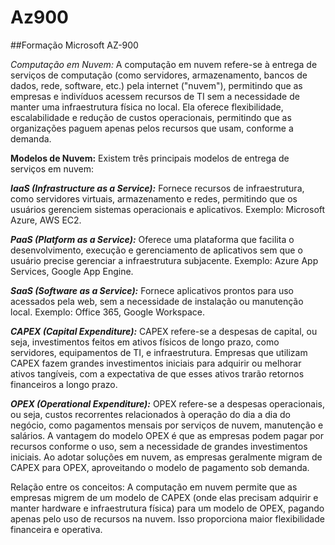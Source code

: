 # Az900
##Formação Microsoft AZ-900

_Computação em Nuvem:_ A computação em nuvem refere-se à entrega de serviços de computação (como servidores, armazenamento, bancos de dados, rede, software, etc.) pela internet ("nuvem"), permitindo que as empresas e indivíduos acessem recursos de TI sem a necessidade de manter uma infraestrutura física no local. Ela oferece flexibilidade, escalabilidade e redução de custos operacionais, permitindo que as organizações paguem apenas pelos recursos que usam, conforme a demanda.

**Modelos de Nuvem:** Existem três principais modelos de entrega de serviços em nuvem:

***IaaS (Infrastructure as a Service):*** Fornece recursos de infraestrutura, como servidores virtuais, armazenamento e redes, permitindo que os usuários gerenciem sistemas operacionais e aplicativos. Exemplo: Microsoft Azure, AWS EC2.

***PaaS (Platform as a Service):*** Oferece uma plataforma que facilita o desenvolvimento, execução e gerenciamento de aplicativos sem que o usuário precise gerenciar a infraestrutura subjacente. Exemplo: Azure App Services, Google App Engine.

***SaaS (Software as a Service):*** Fornece aplicativos prontos para uso acessados pela web, sem a necessidade de instalação ou manutenção local. Exemplo: Office 365, Google Workspace.

***CAPEX (Capital Expenditure):*** CAPEX refere-se a despesas de capital, ou seja, investimentos feitos em ativos físicos de longo prazo, como servidores, equipamentos de TI, e infraestrutura. Empresas que utilizam CAPEX fazem grandes investimentos iniciais para adquirir ou melhorar ativos tangíveis, com a expectativa de que esses ativos trarão retornos financeiros a longo prazo.

***OPEX (Operational Expenditure):*** OPEX refere-se a despesas operacionais, ou seja, custos recorrentes relacionados à operação do dia a dia do negócio, como pagamentos mensais por serviços de nuvem, manutenção e salários. A vantagem do modelo OPEX é que as empresas podem pagar por recursos conforme o uso, sem a necessidade de grandes investimentos iniciais. Ao adotar soluções em nuvem, as empresas geralmente migram de CAPEX para OPEX, aproveitando o modelo de pagamento sob demanda.

Relação entre os conceitos: A computação em nuvem permite que as empresas migrem de um modelo de CAPEX (onde elas precisam adquirir e manter hardware e infraestrutura física) para um modelo de OPEX, pagando apenas pelo uso de recursos na nuvem. Isso proporciona maior flexibilidade financeira e operativa.
